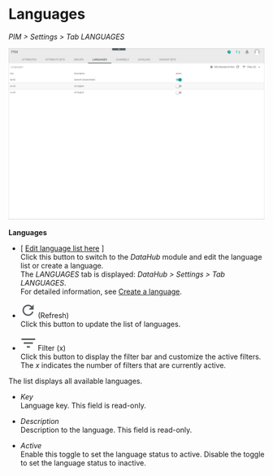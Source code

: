 # Languages

*PIM > Settings > Tab LANGUAGES*

![Languages](../../Assets/Screenshots/PIM/Settings/Languages/Languages.png "[Languages]")

**Languages**

- [ <u>Edit language list here</u> ]    
  Click this button to switch to the *DataHub* module and edit the language list or create a language.    
  The *LANGUAGES* tab is displayed: *DataHub > Settings > Tab LANGUAGES*.  
  For detailed information, see [Create a language](../../DataHub/Integration/05_ManageLanguages.md#create-a-language).

- ![Refresh](../../Assets/Icons/Refresh01.png "[Refresh]") (Refresh)   
  Click this button to update the list of languages.

- ![Filter](../../Assets/Icons/Filter.png "[Filter]") Filter (x)   
  Click this button to display the filter bar and customize the active filters. The *x* indicates the number of filters that are currently active.

The list displays all available languages.

- *Key*   
  Language key. This field is read-only.

- *Description*   
  Description to the language. This field is read-only.

- *Active*   
  Enable this toggle to set the language status to active. Disable the toggle to set the language status to inactive.
